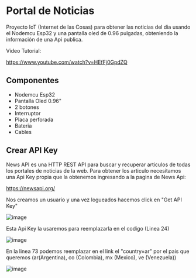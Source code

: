 # Portal de Noticias

Proyecto IoT (Internet de las Cosas) para obtener las noticias del dia usando el Nodemcu Esp32 y una pantalla oled de 0.96 pulgadas, obteniendo la información de una Api publica.

Video Tutorial:

https://www.youtube.com/watch?v=HEfFj0GpdZQ

## Componentes

- Nodemcu Esp32
- Pantalla Oled 0.96"
- 2 botones
- Interruptor
- Placa perforada
- Bateria
- Cables

## Crear API Key

News API es una HTTP REST API para buscar y recuperar articulos de todas los portales de noticias de la web. Para obtener los articulo necesitamos una Api Key propia que la obtenemos ingresando a la pagina de News Api: 

https://newsapi.org/

Nos creamos un usuario y una vez logueados hacemos click en "Get API Key"

![image](https://user-images.githubusercontent.com/85527788/169649663-03571ac5-5e7f-4ea8-9d39-11174b2b41e5.png)

Esta Api Key la usaremos para reemplazarla en el codigo (Linea 24)

![image](https://user-images.githubusercontent.com/85527788/169649788-d6689683-86e9-4562-bbad-7c1003ed127f.png)

En la linea 73 podemos reemplazar en el link el "country=ar" por el pais que queremos (ar(Argentina), co (Colombia), mx (Mexico), ve (Venezuela))

![image](https://user-images.githubusercontent.com/85527788/169649871-a706a728-c06b-4e98-b395-41327470ac3e.png)
